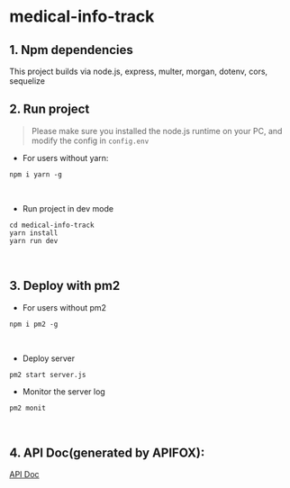 # medical-info-track

## 1. Npm dependencies
This project builds via node.js, express, multer, morgan, dotenv, cors, sequelize
&nbsp;

## 2. Run project
> Please make sure you installed the node.js runtime on your PC, and modify the config in `config.env`

- For users without yarn:
```shell
npm i yarn -g
```
&nbsp;

- Run project in dev mode
```shell
cd medical-info-track
yarn install
yarn run dev
```
&nbsp;
## 3. Deploy with pm2
- For users without pm2
```shell
npm i pm2 -g
```
&nbsp;

- Deploy server
```shell
pm2 start server.js
```
- Monitor the server log
```
pm2 monit
```
&nbsp;
## 4. API Doc(generated by APIFOX):
[API Doc](https://github.com/13RTK/medical-info-track/blob/public/API%20doc.md])

